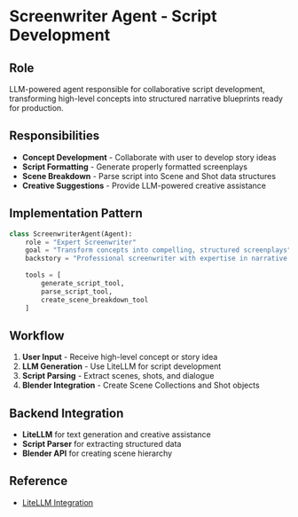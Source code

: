 # Screenwriter Agent - Script Development

## Role
LLM-powered agent responsible for collaborative script development, transforming high-level concepts into structured narrative blueprints ready for production.

## Responsibilities
- **Concept Development** - Collaborate with user to develop story ideas
- **Script Formatting** - Generate properly formatted screenplays
- **Scene Breakdown** - Parse script into Scene and Shot data structures
- **Creative Suggestions** - Provide LLM-powered creative assistance

## Implementation Pattern
```python
class ScreenwriterAgent(Agent):
    role = "Expert Screenwriter"
    goal = "Transform concepts into compelling, structured screenplays"
    backstory = "Professional screenwriter with expertise in narrative structure"
    
    tools = [
        generate_script_tool,
        parse_script_tool,
        create_scene_breakdown_tool
    ]
```

## Workflow
1. **User Input** - Receive high-level concept or story idea
2. **LLM Generation** - Use LiteLLM for script development
3. **Script Parsing** - Extract scenes, shots, and dialogue
4. **Blender Integration** - Create Scene Collections and Shot objects

## Backend Integration
- **LiteLLM** for text generation and creative assistance
- **Script Parser** for extracting structured data
- **Blender API** for creating scene hierarchy

## Reference
- [LiteLLM Integration](/.bmad-core/data/blender-addon-development-kb.md)